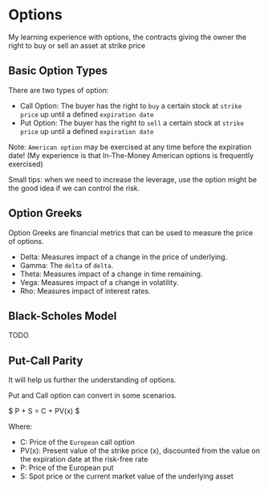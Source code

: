 # Options
My learning experience with options, the contracts giving the owner the right to buy or sell an asset at strike price

## Basic Option Types
There are two types of option:
- Call Option: The buyer has the right to `buy` a certain stock at `strike price` up until a defined `expiration date`
- Put Option: The buyer has the right to `sell` a certain stock at `strike price` up until a defined `expiration date`

Note: `American option` may be exercised at any time before the expiration date!
(My experience is that In-The-Money American options is frequently exercised)

Small tips: when we need to increase the leverage, use the option might be the good idea if we can control the risk.

## Option Greeks
Option Greeks are financial metrics that can be used to measure the price of options.
- Delta: Measures impact of a change in the price of underlying.
- Gamma: The `delta` of `delta`.
- Theta: Measures impact of a change in time remaining.
- Vega: Measures impact of a change in volatility.
- Rho: Measures impact of interest rates.

## Black-Scholes Model
TODO


## Put-Call Parity
It will help us further the understanding of options. 

Put and Call option can convert in some scenarios.

$ P + S = C + PV(x) $

Where:
- C: Price of the `European` call option 
- PV(x): Present value of the strike price (x), discounted from the value on the expiration
date at the risk-free rate 
- P: Price of the European put 
- S: Spot price or the current market value of the underlying asset
